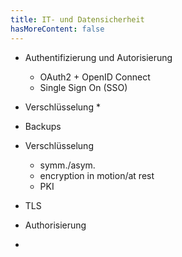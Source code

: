 ```yaml
---
title: IT- und Datensicherheit
hasMoreContent: false
---
```

* Authentifizierung und Autorisierung
  * OAuth2 + OpenID Connect
  * Single Sign On (SSO)
* Verschlüsselung
  * 
* Backups
* Verschlüsselung
    * symm./asym.
    * encryption in motion/at rest
    * PKI
* TLS
* Authorisierung

* 
<!--more-->


